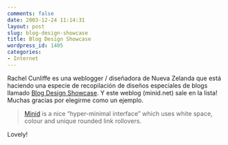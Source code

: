 ```yaml
---
comments: false
date: 2003-12-24 11:14:31
layout: post
slug: blog-design-showcase
title: Blog Design Showcase
wordpress_id: 1405
categories:
- Internet
---
```


Rachel Cunliffe es una weblogger / diseñadora de Nueva Zelanda que está haciendo una especie de recopilación de diseños especiales de blogs llamado [Blog Design Showcase](http://www.cre8d-design.com/journal/archives/cat_blog_design_showcase.php). Y este weblog (minid.net) sale en la lista! Muchas gracias por elegirme como un ejemplo.





> [Minid](http://www.minid.net) is a nice “hyper-minimal interface” which uses white space, colour and unique rounded link rollovers.





Lovely!




 
